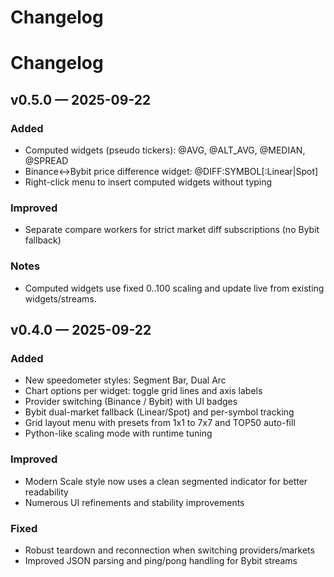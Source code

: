 # Changelog
# Changelog

## v0.5.0 — 2025-09-22

### Added
- Computed widgets (pseudo tickers): @AVG, @ALT_AVG, @MEDIAN, @SPREAD
- Binance↔Bybit price difference widget: @DIFF:SYMBOL[:Linear|Spot]
- Right-click menu to insert computed widgets without typing

### Improved
- Separate compare workers for strict market diff subscriptions (no Bybit fallback)

### Notes
- Computed widgets use fixed 0..100 scaling and update live from existing widgets/streams.

## v0.4.0 — 2025-09-22

### Added
- New speedometer styles: Segment Bar, Dual Arc
- Chart options per widget: toggle grid lines and axis labels
- Provider switching (Binance / Bybit) with UI badges
- Bybit dual-market fallback (Linear/Spot) and per-symbol tracking
- Grid layout menu with presets from 1x1 to 7x7 and TOP50 auto-fill
- Python-like scaling mode with runtime tuning

### Improved
- Modern Scale style now uses a clean segmented indicator for better readability
- Numerous UI refinements and stability improvements

### Fixed
- Robust teardown and reconnection when switching providers/markets
- Improved JSON parsing and ping/pong handling for Bybit streams

